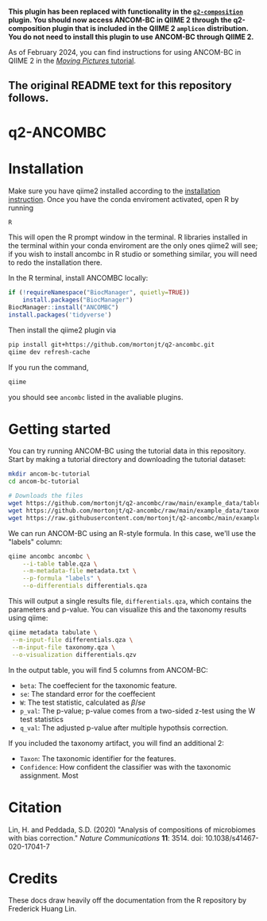 **This plugin has been replaced with functionality in the [`q2-composition`](https://github.com/qiime2/q2-composition) plugin.
You should now access ANCOM-BC in QIIME 2 through the q2-composition plugin that is included in the QIIME 2 `amplicon` distribution.
You do not need to install this plugin to use ANCOM-BC through QIIME 2.**

As of February 2024, you can find instructions for using ANCOM-BC in QIIME 2 in the [*Moving Pictures* tutorial](https://docs.qiime2.org/2024.2/tutorials/moving-pictures/#differential-abundance-testing-with-ancom-bc).


The original README text for this repository follows.
---

# q2-ANCOMBC

# Installation

Make sure you have qiime2 installed according to the [installation instruction](). Once you have the conda enviroment activated, open R by running

```bash
R
```

This will open the R prompt window in the terminal. R libraries installed in the terminal within your conda enviroment are the only ones qiime2 will see; if you wish to install ancombc in R studio or something similar, you will need to redo the installation there.

In the R terminal, install ANCOMBC locally:

```R
if (!requireNamespace("BiocManager", quietly=TRUE))
    install.packages("BiocManager")
BiocManager::install("ANCOMBC")
install.packages('tidyverse')
```

Then install the qiime2 plugin via

```bash
pip install git+https://github.com/mortonjt/q2-ancombc.git
qiime dev refresh-cache
```

If you run the command,

```bash
qiime
```

you should see `ancombc` listed in the avaliable plugins.

# Getting started

You can try running ANCOM-BC using the tutorial data in this repository. Start by making a tutorial directory and downloading the tutorial dataset:

```bash
mkdir ancom-bc-tutorial
cd ancom-bc-tutorial

# Downloads the files
wget https://github.com/mortonjt/q2-ancombc/raw/main/example_data/table.qza
wget https://github.com/mortonjt/q2-ancombc/raw/main/example_data/taxonomy.qza
wget https://raw.githubusercontent.com/mortonjt/q2-ancombc/main/example_data/metadata.txt
```

We can run ANCOM-BC using an R-style formula. In this case, we'll use the "labels" column:

```bash
qiime ancombc ancombc \
    --i-table table.qza \
    --m-metadata-file metadata.txt \
    --p-formula "labels" \
    --o-differentials differentials.qza

```

This will output a single results file, `differentials.qza`, which contains the parameters and p-value. You can visualize this and the taxonomy results using qiime:

```bash
qiime metadata tabulate \
 --m-input-file differentials.qza \
 --m-input-file taxonomy.qza \
 --o-visualization differentials.qzv
```

In the output table, you will find 5 columns from ANCOM-BC: 

* `beta`: The coeffecient for the taxonomic feature. 
* `se`: The standard error for the coeffecient
* `W`: The test statistic, calculated as $\beta/se$
* `p_val`: The p-value; p-value comes from a two-sided z-test using the W test statistics
* `q_val`: The adjusted p-value after multiple hypothsis correction.

If you included the taxonomy artifact, you will find an additional 2:

* `Taxon`: The taxonomic identifier for the features. 
* `Confidence`: How confident the classifier was with the taxonomic assignment. Most 

# Citation

Lin, H. and Peddada, S.D. (2020) "Analysis of compositions of microbiomes with bias correction." *Nature Communications* **11**: 3514. doi: 10.1038/s41467-020-17041-7

# Credits

These docs draw heavily off the documentation from the R repository by Frederick Huang Lin. 
